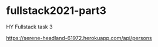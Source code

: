 # fullstack2021-part3
HY Fullstack task 3

 https://serene-headland-61972.herokuapp.com/api/persons

